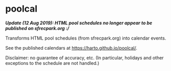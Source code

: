 # poolcal

_**Update (12 Aug 2019): HTML pool schedules no longer appear to be published on sfrecpark.org :/**_

Transforms HTML pool schedules (from sfrecpark.org) into calendar events.

See the published calendars at https://harto.github.io/poolcal/.

Disclaimer: no guarantee of accuracy, etc. (In particular, holidays and other exceptions to the schedule are not handled.)
